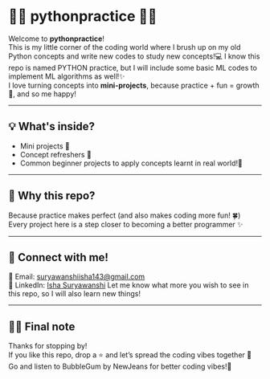 # 🌸🐍 pythonpractice 🐍🌸

Welcome to **pythonpractice**!  
This is my little corner of the coding world where I brush up on my old Python concepts and write new codes to study new concepts!💻
I know this repo is named PYTHON practice, but I will include some basic ML codes to implement ML algorithms as well!✨  
I love turning concepts into **mini-projects**, because practice + fun = growth🌱, and so me happy! 

---

## 💡 What's inside?
- Mini projects 🧩  
- Concept refreshers 📖  
- Common beginner projects to apply concepts learnt in real world!🌸  

---

## 🐾 Why this repo?
Because practice makes perfect (and also makes coding more fun! 🍀)  
Every project here is a step closer to becoming a better programmer ✨

---

## 🌸 Connect with me!
💌 Email: [suryawanshiisha143@gmail.com](mailto:suryawanshiisha143@gmail.com)  
💼 LinkedIn: [Isha Suryawanshi](https://in.linkedin.com/in/isha-suryawanshi-9048b4336)
Let me know what more you wish to see in this repo, so I will also learn new things!

---

## 🐼✨ Final note
Thanks for stopping by!  
If you like this repo, drop a ⭐ and let’s spread the coding vibes together 💖
Go and listen to BubbleGum by NewJeans for better coding vibes!🌸

